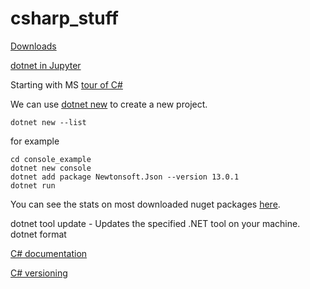 # csharp_stuff

[Downloads](https://dotnet.microsoft.com/download)

[dotnet in Jupyter](https://devblogs.microsoft.com/dotnet/net-core-with-juypter-notebooks-is-here-preview-1/)

Starting with MS [tour of C#](https://docs.microsoft.com/en-us/dotnet/csharp/tour-of-csharp/)

We can use [dotnet new](https://docs.microsoft.com/en-us/dotnet/core/tools/dotnet-new) to create a new project.
```
dotnet new --list
```

for example
```
cd console_example
dotnet new console
dotnet add package Newtonsoft.Json --version 13.0.1
dotnet run
```

You can see the stats on most downloaded nuget packages [here](https://www.nuget.org/stats/packages).

dotnet tool update - Updates the specified .NET tool on your machine.
dotnet format

[C# documentation](https://docs.microsoft.com/en-us/dotnet/csharp/codedoc)

[C# versioning](https://docs.microsoft.com/en-us/dotnet/csharp/versioning)
